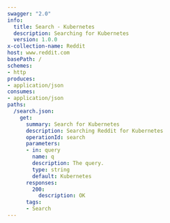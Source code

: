 ```yaml
---
swagger: "2.0"
info:
  title: Search - Kubernetes
  description: Searching for Kubernetes
  version: 1.0.0
x-collection-name: Reddit  
host: www.reddit.com
basePath: /
schemes:
- http
produces:
- application/json
consumes:
- application/json
paths:
  /search.json:
    get:
      summary: Search for Kubernetes
      description: Searching Reddit for Kubernetes
      operationId: search
      parameters:
      - in: query
        name: q
        description: The query.
        type: string
        default: Kubernetes
      responses:
        200:
          description: OK
      tags:
      - Search
---
```


